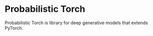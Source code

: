# Probabilistic Torch 

Probabilistic Torch is library for deep generative models that extends PyTorch.
